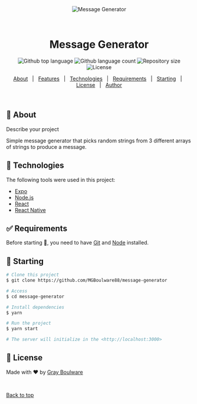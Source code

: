 <div align="center" id="top"> 
  <img src="./.github/app.gif" alt="Message Generator" />

  &#xa0;

  <!-- <a href="https://messagegenerator.netlify.app">Demo</a> -->
</div>

<h1 align="center">Message Generator</h1>

<p align="center">
  <img alt="Github top language" src="https://img.shields.io/github/languages/top/MGBoulware88/message-generator?color=56BEB8">

  <img alt="Github language count" src="https://img.shields.io/github/languages/count/MGBoulware88/message-generator?color=56BEB8">

  <img alt="Repository size" src="https://img.shields.io/github/repo-size/MGBoulware88/message-generator?color=56BEB8">

  <img alt="License" src="https://img.shields.io/github/license/MGBoulware88/message-generator?color=56BEB8">

  <!-- <img alt="Github issues" src="https://img.shields.io/github/issues/MGBoulware88/message-generator?color=56BEB8" /> -->

  <!-- <img alt="Github forks" src="https://img.shields.io/github/forks/MGBoulware88/message-generator?color=56BEB8" /> -->

  <!-- <img alt="Github stars" src="https://img.shields.io/github/stars/MGBoulware88/message-generator?color=56BEB8" /> -->
</p>

<!-- Status -->

<!-- <h4 align="center"> 
	🚧  Message Generator 🚀 Under construction...  🚧
</h4> 

<hr> -->

<p align="center">
  <a href="#dart-about">About</a> &#xa0; | &#xa0; 
  <a href="#sparkles-features">Features</a> &#xa0; | &#xa0;
  <a href="#rocket-technologies">Technologies</a> &#xa0; | &#xa0;
  <a href="#white_check_mark-requirements">Requirements</a> &#xa0; | &#xa0;
  <a href="#checkered_flag-starting">Starting</a> &#xa0; | &#xa0;
  <a href="#memo-license">License</a> &#xa0; | &#xa0;
  <a href="https://github.com/MGBoulware88" target="_blank">Author</a>
</p>

<br>

## :dart: About ##

Describe your project

Simple message generator that picks random strings from 3 different arrays of strings to produce a message.

## :rocket: Technologies ##

The following tools were used in this project:

- [Expo](https://expo.io/)
- [Node.js](https://nodejs.org/en/)
- [React](https://pt-br.reactjs.org/)
- [React Native](https://reactnative.dev/)

## :white_check_mark: Requirements ##

Before starting :checkered_flag:, you need to have [Git](https://git-scm.com) and [Node](https://nodejs.org/en/) installed.

## :checkered_flag: Starting ##

```bash
# Clone this project
$ git clone https://github.com/MGBoulware88/message-generator

# Access
$ cd message-generator

# Install dependencies
$ yarn

# Run the project
$ yarn start

# The server will initialize in the <http://localhost:3000>
```

## :memo: License ##


Made with :heart: by <a href="https://github.com/MGBoulware88" target="_blank">Gray Boulware</a>

&#xa0;

<a href="#top">Back to top</a>
